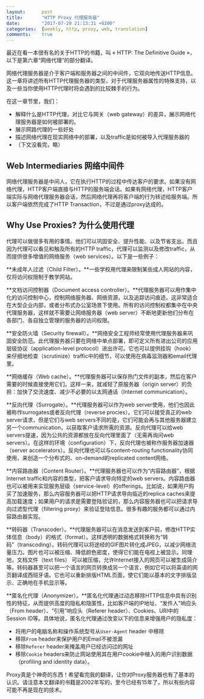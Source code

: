 ```yaml
---
layout:      post
title:       "HTTP Proxy 代理服务器"
date:        "2017-07-20 21:13:31 +0200"
categories:  [weekly, http, proxy, web, translation]
comments:    true
---
```


最近在看一本很有名的关于HTTP的书籍，叫 « HTTP: The Definitive Guide »，以下是第六章“网络代理”的部分翻译。

网络代理服务器是介于客户端和服务器之间的中间件，它双向地传送HTTP信息。这一章将讲述所有HTTP代理服务器的类型，对于代理服务器属性的特殊支持，以及一些当你使用HTTP代理时将会遇到的比较棘手的行为。

在这一章节里，我们：

- 解释什么是HTTP代理，对比它与网关（web gateway）的差异，展示网络代理服务器是如何被部署的。
- 展示网路代理的一些好处
- 描述网络代理在现实网络中的部署，以及traffic是如何被导入代理服务器的
- （下文没看完，略）

## Web Intermediaries 网络中间件

网络代理服务器是中间人，它在执行HTTP的过程中传达客户的要求。如果没有网络代理，HTTP客户端直接与HTTP的服务端会话。如果有网络代理，HTTP客户端实际与网络代理服务器会话，然后网络代理再将客户端的行为转述给服务端。所以客户端依然完成了HTTP Transaction，不过是通过proxy达成的。

## Why Use Proxies? 为什么使用代理

代理可以做很多有用的事情。他们可以巩固安全、提升性能、以及节省支出。而且因为代理可以看见和触及所有的HTTP traffic，代理可以监测以及修改traffic，从而提供很多增值的网络服务（web services）。以下是一些例子：

**未成年人过滤（Child Filter）。**一些学校用代理来限制某些成人网站的内容，仅将访问权限制于教学网站。

**文档访问控制器（Document access
controller）。**代理服务器可以用作集中化的访问控制中心，控制网络服务器、网络资源，以及追踪访问痕迹。这非常适合在大型企业内部，或者分布式办公室场景下使用。所有的访问控制权都集中在中央代理服务器，这样就不需要让网络服务器（web
server）不断地更新他们分布在各部门、各自独立管理的服务器的访问权限。

**安全防火墙（Security
firewall）。**网络安全工程师经常使用代理服务器来巩固安全防范。此代理服务器只要在网络中单点部署，即可定义所有进出公司的应用层级协议（application-level
protocol）进出许可。它也可以提供挂钩（hook）来仔细地检查（scrutinize）traffic中的细节，可以使用在病毒监测器和email代理里。

**网络缓存（Web
cache）。**代理服务器可以保存热门文件的副本，然后在客户需要的时候直接使用它们。这样一来，就减轻了原服务器（origin
server）的负担：加快了交流速度、减少不必要的以太网通话（Internet communication）。

**反向代理（Surrogate）。**代理服务器可以作为web
server使用，他们也因此被称作surrogates或者反向代理（reverse
procies）。它们可以接受真正的web server请求，但是它们与web
servers不同的是，它们可能会再与其他服务器建立另一个communication，以获取客户请求所需的资源。反向代理可以给web
servers提速，因为公共的资源都放在反向代理里面了（无需再询问web
servers）。在这样的环境（configuration）下，反向代理也被称作服务器加速器（server
accelerators）。反向代理也可以与content-routing
functionality协同使用，来创造一个分布式的、on-demand的replicated content网络。

**内容路由器（Content
Router）。**代理服务器也可以作为“内容路由器”，根据Internet
traffic和内容的类型，把客户请求导向特定的web
servers。内容路由器也可以被用来实现服务层级（service-level）的offerings。比如说，如果用户购买了加速服务，那么内容服务器可以把HTTP请求导向临近的replica
caches来提高加载速度；如果用户的请求是需要登陆验证的，那么内容服务器也可以把请求导向过滤型代理（filtering
proxy）来验证登陆信息。很多有趣的服务都可以通过内容路由器实现。

**转码器（Transcoder）。**代理服务器可以在消息发送到客户前，修改HTTP实体信息（body）的格式（format）。这样透明的数据格式转换称为“转码”（transcoding）。转码代理可以将途经的GIF图片转化成JPEG，以减少网络流量压力。图片也可以被压缩、降低颜色密度，使得它们能在电视上被显示。同理地，文档文件（text
files）
可以被压缩，允许Internet接入的网页可以被生成简介等。转码器甚至可以把一个语言的网页转换成另一个语言，例如它可以将英语的网页翻译成西班牙语。它也可以重新排版HTML页面，使它们能以基本的文字排版显示、正确地在手机显示等。

**匿名化代理（Anonymizer）。**匿名化代理通过动态移除HTTP信息中具有识别性的特征，从而提供高度的隐私和隐匿性，比如客户端的IP地址、“发件人”响应头（From
header）、“引用”响应头（Referer header）、Cookies、URI中的Session
ID等。具体地说，匿名化代理通过改变以下的信息来增强用户的隐私度：

- 将用户的电脑名称和操作系统型号从`User-Agent` header 中移除
- 移除`From` header来保护用户的Email不被泄漏
- 移除`Referer` header来掩盖用户已经访问过的网址
- 移除`Cookie` headers来防止网站使用其在用户cookie中植入的用户识别数据（profiling and
  identity data）。

Proxy真是个神奇的东西！希望看完我的翻译，让你对Proxy服务器也有了基本的认识。请注意本文翻译的书籍是2002年写的，至今已经有15年了，所以有些内容可能不再是现在的技术。
